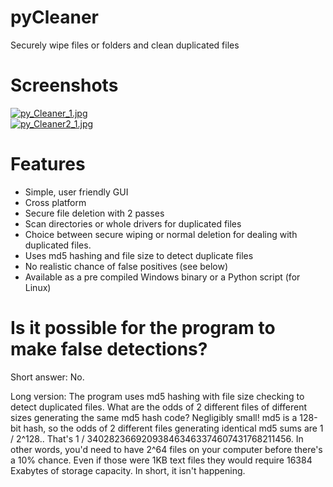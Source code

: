 # pyCleaner
Securely wipe files or folders and clean duplicated files

# Screenshots
[![py_Cleaner_1.jpg](https://s14.postimg.org/3qc5zmudt/py_Cleaner_1.jpg)](https://postimg.org/image/k1c9vy6vh/)
<br />
[![py_Cleaner2_1.jpg](https://s14.postimg.org/79y3phmtt/py_Cleaner2_1.jpg)](https://postimg.org/image/fs7jtttcd/)

# Features
- Simple, user friendly GUI
- Cross platform
- Secure file deletion with 2 passes
- Scan directories or whole drivers for duplicated files
- Choice between secure wiping or normal deletion for dealing with duplicated files.
- Uses md5 hashing and file size to detect duplicate files
- No realistic chance of false positives (see below)
- Available as a pre compiled Windows binary or a Python script (for Linux)

# Is it possible for the program to make false detections?
Short answer: No.

Long version: The program uses md5 hashing with file size checking to detect duplicated files. What are the odds of 2 different files of different sizes generating the same md5 hash code? Negligibly small! md5 is a 128-bit hash, so the odds of 2 different files generating identical md5 sums are 1 / 2^128.. That's 1 / 340282366920938463463374607431768211456. In other words, you'd need to have 2^64 files on your computer before there's a 10% chance. Even if those were 1KB text files they would require 16384 Exabytes of storage capacity. In short, it isn't happening.
